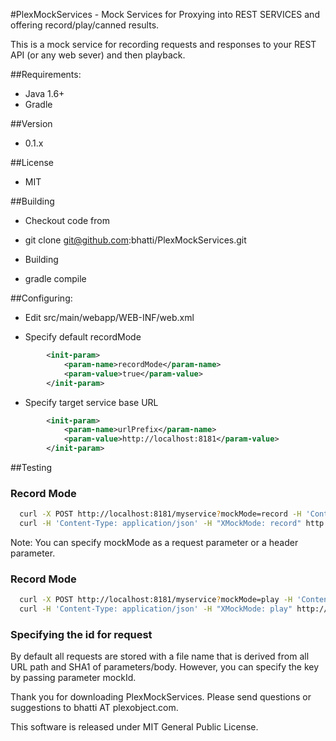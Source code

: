 #PlexMockServices - Mock Services for Proxying into REST SERVICES and offering record/play/canned results.

This is a mock service for recording requests and responses to your REST API (or any web sever) and then playback.

##Requirements:
- Java 1.6+
- Gradle

##Version
- 0.1.x

##License
- MIT

##Building
- Checkout code from 
* git clone git@github.com:bhatti/PlexMockServices.git
- Building
* gradle compile

##Configuring:
- Edit src/main/webapp/WEB-INF/web.xml 
* Specify default recordMode
```xml
        <init-param>
            <param-name>recordMode</param-name> 
            <param-value>true</param-value> 
        </init-param>
```

- Specify target service base URL
```xml
        <init-param>
            <param-name>urlPrefix</param-name> 
            <param-value>http://localhost:8181</param-value> 
        </init-param>
```

##Testing
### Record Mode
```bash
  curl -X POST http://localhost:8181/myservice?mockMode=record -H 'Content-Type: application/json' -d {'json':true}
  curl -H 'Content-Type: application/json' -H "XMockMode: record" http://localhost:8181/myservice
```
Note: You can specify mockMode as a request parameter or a header parameter.

### Record Mode
```bash
  curl -X POST http://localhost:8181/myservice?mockMode=play -H 'Content-Type: application/json' -d {'json':true}
  curl -H 'Content-Type: application/json' -H "XMockMode: play" http://localhost:8181/myservice
```

### Specifying the id for request
   By default all requests are stored with a file name that is derived from all URL path and SHA1 of parameters/body. However, you can specify the key by passing parameter mockId.


Thank you for downloading PlexMockServices. Please send questions or suggestions to bhatti AT plexobject.com.

This software is released under MIT General Public License. 

